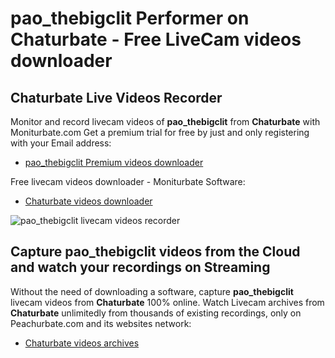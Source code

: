 # pao_thebigclit Performer on Chaturbate - Free LiveCam videos downloader

## Chaturbate Live Videos Recorder

Monitor and record livecam videos of **pao_thebigclit** from **Chaturbate** with Moniturbate.com
Get a premium trial for free by just and only registering with your Email address:
* [pao_thebigclit Premium videos downloader](https://moniturbate.com/request-demo-licence-key.html)

Free livecam videos downloader - Moniturbate Software:
* [Chaturbate videos downloader](https://moniturbate.com/moniturbate-download-software.html)

![pao_thebigclit livecam videos recorder](https://peachurnet.com/templates/moniturbate-software.png)


## Capture pao_thebigclit videos from the Cloud and watch your recordings on Streaming

Without the need of downloading a software, capture **pao_thebigclit** livecam videos from **Chaturbate** 100% online.
Watch Livecam archives from **Chaturbate** unlimitedly from thousands of existing recordings, only on Peachurbate.com and its websites network:
* [Chaturbate videos archives](https://peachurnet.com/)